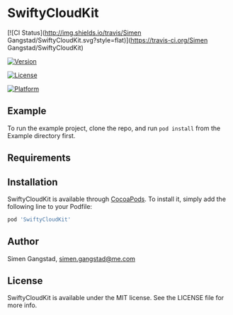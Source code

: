 # SwiftyCloudKit

[![CI Status](http://img.shields.io/travis/Simen Gangstad/SwiftyCloudKit.svg?style=flat)](https://travis-ci.org/Simen Gangstad/SwiftyCloudKit)

[![Version](https://img.shields.io/cocoapods/v/SwiftyCloudKit.svg?style=flat)](http://cocoapods.org/pods/SwiftyCloudKit)

[![License](https://img.shields.io/cocoapods/l/SwiftyCloudKit.svg?style=flat)](http://cocoapods.org/pods/SwiftyCloudKit)

[![Platform](https://img.shields.io/cocoapods/p/SwiftyCloudKit.svg?style=flat)](http://cocoapods.org/pods/SwiftyCloudKit)

## Example

To run the example project, clone the repo, and run `pod install` from the Example directory first.

## Requirements

## Installation

SwiftyCloudKit is available through [CocoaPods](http://cocoapods.org). To install
it, simply add the following line to your Podfile:

```ruby
pod 'SwiftyCloudKit'
```

## Author

Simen Gangstad, simen.gangstad@me.com

## License

SwiftyCloudKit is available under the MIT license. See the LICENSE file for more info.
